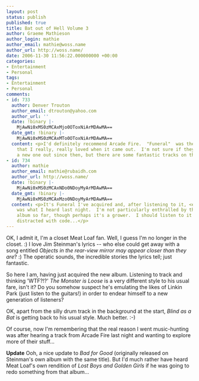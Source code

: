 ```yaml
---
layout: post
status: publish
published: true
title: Bat out of Hell Volume 3
author: Graeme Mathieson
author_login: mathie
author_email: mathie@woss.name
author_url: http://woss.name/
date: 2006-11-30 11:56:22.000000000 +00:00
categories:
- Entertainment
- Personal
tags:
- Entertainment
- Personal
comments:
- id: 733
  author: Denver Trouton
  author_email: dtrouton@yahoo.com
  author_url: ''
  date: !binary |-
    MjAwNi0xMS0zMCAxMjo0OToxNiArMDAwMA==
  date_gmt: !binary |-
    MjAwNi0xMS0zMCAxMTo0OToxNiArMDAwMA==
  content: <p>I'd definitely recommend Arcade Fire.  "Funeral"  was the album of theirs
    that I really, really loved when it came out.  I'm not sure if they've brought
    a new one out since then, but there are some fantastic tracks on there.</p>
- id: 734
  author: mathie
  author_email: mathie@rubaidh.com
  author_url: http://woss.name/
  date: !binary |-
    MjAwNi0xMS0zMCAxNDo0NDoyMyArMDAwMA==
  date_gmt: !binary |-
    MjAwNi0xMS0zMCAxMzo0NDoyMyArMDAwMA==
  content: <p>It's Funeral I've acquired and, after listening to it, <em>In the Backseat</em>
    was what I heard last night.  I'm not particularly enthralled by the rest of the
    album so far, though perhaps it's a grower.  I should listen to it when I'm less
    distracted with code...</p>
---
```

OK, I admit it, I'm a closet Meat Loaf fan.  Well, I guess I'm no longer in the closet. :)  I love Jim Steinman's lyrics -- who else could get away with a song entitled *Objects in the rear-view mirror may appear closer than they are*? :)  The operatic sounds, the incredible stories the lyrics tell; just fantastic.

So here I am, having just acquired the new album.  Listening to track and thinking 'WTF?!?'  *The Monster is Loose* is a very different style to his usual fare, isn't it?  Do you somehow suspect he's emulating the likes of Linkin Park (just listen to the guitars!) in order to endear himself to a new generation of listeners?

OK, apart from the silly drum track in the background at the start, *Blind as a Bat* is getting back to his usual style.  Much better. :-)

Of course, now I'm remembering that the real reason I went music-hunting was after hearing a track from Arcade Fire last night and wanting to explore more of their stuff...

**Update** Ooh, a nice update to *Bad for Good* (originally released on Steinman's own album with the same title).  But I'd much rather have heard Meat Loaf's own rendition of *Lost Boys and Golden Girls* if he was going to redo something from that album...
